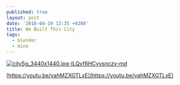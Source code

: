 ```yaml
---
published: true
layout: post
date: '2018-04-19 12:35 +0200'
title: We Built This City
tags:
  - blender
  - mine
---
```

[![city5g_3440x1440.jpg-ILQvf6HCyysnczy-md](https://images.weserv.nl/?url=https://i.imgur.com/svvp4cyl.jpg)](https://images.weserv.nl/?url=https://i.imgur.com/svvp4cy.jpg)

[https://youtu.be/vahMZXGTLxE](https://youtu.be/vahMZXGTLxE)
